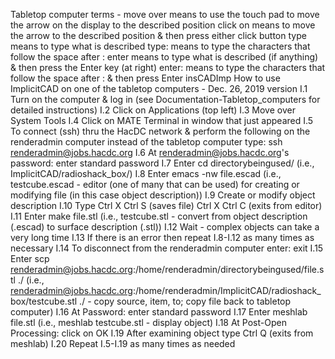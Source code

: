 Tabletop computer terms - move over means to use the touch pad to move
the arrow on the display to the described position click on means to
move the arrow to the described position & then press either click
button type means to type what is described type: means to type the
characters that follow the space after : enter means to type what is
described (if anything) & then press the Enter key (at right) enter:
means to type the characters that follow the space after : & then press
Enter insCADImp How to use ImplicitCAD on one of the tabletop
computers - Dec. 26, 2019 version I.1 Turn on the computer & log in (see
Documentation-Tabletop_computers for detailed instructions) I.2 Click on
Applications (top left) I.3 Move over System Tools I.4 Click on MATE
Terminal in window that just appeared I.5 To connect (ssh) thru the
HacDC network & perform the following on the renderadmin computer
instead of the tabletop computer type: ssh renderadmin@jobs.hacdc.org
I.6 At renderadmin@jobs.hacdc.org's password: enter standard password
I.7 Enter cd directorybeingused/ (i.e., ImplicitCAD/radioshack_box/) I.8
Enter emacs -nw file.escad (i.e., testcube.escad - editor (one of many
that can be used) for creating or modifying file (in this case object
description)) I.9 Create or modify object description I.10 Type Ctrl X
Ctrl S (saves file) Ctrl X Ctrl C (exits from editor) I.11 Enter make
file.stl (i.e., testcube.stl - convert from object description (.escad)
to surface description (.stl)) I.12 Wait - complex objects can take a
very long time I.13 If there is an error then repeat I.8-I.12 as many
times as necessary I.14 To disconnect from the renderadmin computer
enter: exit I.15 Enter scp
renderadmin@jobs.hacdc.org:/home/renderadmin/directorybeingused/file.stl
./ (i.e.,
renderadmin@jobs.hacdc.org:/home/renderadmin/ImplicitCAD/radioshack_box/testcube.stl
./ - copy source, item, to; copy file back to tabletop computer) I.16 At
Password: enter standard password I.17 Enter meshlab file.stl (i.e.,
meshlab testcube.stl - display object) I.18 At Post-Open Processing:
click on OK I.19 After examining object type Ctrl Q (exits from meshlab)
I.20 Repeat I.5-I.19 as many times as needed
